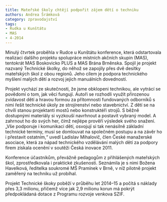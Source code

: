```yaml
---
title: Mateřské školy chtějí podpořit zájem dětí o techniku
authors: Andrea Šrámková
category: zpravodajství
tags:
- Rudka u Kunštátu
- MAS
- 4-2014
---
```


Minulý čtvrtek proběhla v Rudce u Kunštátu konference, která odstartovala realizaci dalšího projektu spolupráce místních akčních skupin (MAS), tentokrát MAS Boskovicko PLUS a MAS Brána Brněnska. Spojil je projekt nazvaný Technické školky, do něhož se zapojily přes dvě desítky mateřských škol z obou regionů. Jeho cílem je podpora technického myšlení malých dětí a rozvoj jejich manuálních dovedností.

Projekt vychází ze skutečnosti, že jsme obklopeni technikou, ale vytrácí se povědomí o tom, jak věci fungují. Autoři se rozhodli využít přirozenou zvídavost dětí a hravou formou za přítomnosti fundovaných odborníků s nimi řešit technické úkoly ze strojírenství nebo stavebnictví. Z dětí se na chvíli stanou projektanti mostů nebo konstruktéři strojů. S běžně dostupnými materiály si vyzkouší navrhnout a postavit vybraný model. A zahrnout ho do svých her, čímž nejlépe prověří výsledek svého snažení. „Vše podporuje i komunikaci dětí, osvojují si tak nenásilně základní technické termíny, musí se domlouvat na společném postupu a na závěr ho i přestavit ostatním,“ uvedl Ladislav Mihalovič, člen České manažerské asociace, která za nápad technického vzdělávání malých dětí za podpory firem získala ocenění v soutěži Česká inovace 2011.

Konference účastníkům, převážně pedagogům z přihlášených mateřských škol, zprostředkovala i praktické zkušenosti. Seznámila je s nimi Božena Havelková, ředitelka soukromé MŠ Pramínek v Brně, v níž pilotně projekt zaměřený na techniku už probíhal.

Projekt Technické škoky poběží v průběhu let 2014–15 a počítá s náklady přes 3,3 milionu, přičemž více jak 2,9 milionu korun má pokrýt předpokládaná dotace z Programu rozvoje venkova SZIF. 